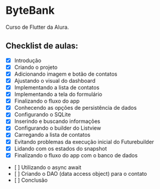 # ByteBank

Curso de Flutter da Alura. 

## Checklist de aulas: 

- [X] Introdução
- [X] Criando o projeto
- [X] Adicionando imagem e botão de contatos
- [X] Ajustando o visual do dashboard
- [X] Implementando a lista de contatos
- [X] Implementando a tela do formulário
- [X] Finalizando o fluxo do app
- [X] Conhecendo as opções de persistência de dados
- [X] Configurando o SQLite
- [x] Inserindo e buscando informações
- [X] Configurando o builder do Listview
- [X] Carregando a lista de contatos
- [X] Evitando problemas da execução inicial do Futurebuilder
- [X] Lidando com os estados do snapshot
- [X] Finalizando o fluxo do app com o banco de dados
- [ ] Utilizando o async await
- [ ] Criando o DAO (data access object) para o contato
- [ ] Conclusão